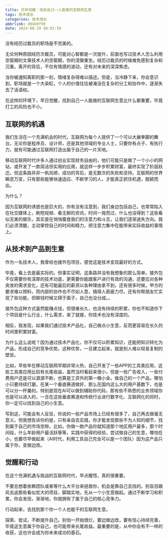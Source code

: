 ```yaml
---
title: 尽早觉醒：找到自己一人能做的互联网生意
tags: 技术成长
categories: 技术成长
abbrlink: d8de0f99
date: 2024-08-29 08:03:58
---
```

没有经历过裁员的职场是不完美的。

无论何种原因经历次裁员，可能对心智都是一次提升，前面也写过技术人怎么利用空窗期的文章技术人的空窗期，你的涅槃重生。经历过裁员的时候难免感到复杂和沉重。离开的背后，不仅有情感的波动，还有对未来的深深焦虑。

当你被通知离职的那一刻，情绪复杂得难以描述。但是，当冷静下来，你会意识到，职场就是一个大染缸，个人的价值往往被淹没在复杂的分工和协作中，逐渐失去了话语权。

在这样的环境下，早日觉醒，找到自己一人能做的互联网生意比什么都重要，毕竟打工的风险也不小。

## 互联网的机遇
我们生活在一个充满机会的时代，互联网为每个人提供了一个可以大展拳脚的舞台。无论你是程序员、设计师，还是其他领域的专业人士，只要你有点子、有执行力，就有可能通过互联网打造出属于自己的一片天地。

移动互联网时代许多人通过创业实现财务自由的，他们可能只是做了一个小小的网站，或开发了一款简洁但实用的应用，就这样一步步积累财富，最终实现了阶层跃迁。但这条路并非一帆风顺，成功的背后，是无数次的失败和坚持。互联网的世界瞬息万变，只有那些能够快速适应、不断学习的人，才能真正抓住机遇，脱颖而出。

为什么？

因为互联网的诱惑也是巨大的，你有没有注意到，我们身边包括自己，也常常陷入在社交媒体上，刷短视频、看无聊的资讯，时间一晃而过，什么也没得到？这些看似无害的娱乐，其实是在悄悄蚕食我们的注意力和斗志，让我们逐渐迷失方向。我们必须清醒，主动掌控自己的时间和精力，把注意力集中在能带来实际收益的事情上。

## 从技术到产品到生意
作为一名技术人，我曾经也接外包项目，感觉这是技术变现最好的方式。

毕竟，看上去是最实际的。但事实证明，这条路并没有我想象的那么简单。接外包不仅需要你有深厚的技术功底，更需要你能跟客户进行有效的沟通，还要应对各种突发的需求变化，还有可能最后的薪资以各种理由拿不到，还有很多时候，甲方的要求难以预料，而内部的协作也不尽如人意，搞得人筋疲力尽。还有你帮朋友忙实现了些功能，但聊钱时候又碍于面子，自己也没分成。。

接外包这种方式虽然能赚点钱，但很难长久，也没有持续的积累，你也不知道你下个项目是什么行业，什么需求，来了就接，你技术也没有深度的。

相反，我发现，如果我们通过技术产品化，自己做点小生意，反而更容易在长久的时间里积累财富。

为什么这么说呢？因为通过技术产品化，你不仅可以积累知识，还能把知识转化为产品，形成自己的竞争优势。这种优势，一旦建立起来，就是别人难以轻易复制的壁垒。

比如，早些年在移动互联网早期非常火热，自己开发了一些APP的工具类应用，这些工具类应用比较有长尾收益，虽然当时看起来很小，但是一些广告收入，一些付费用户还是可以源源不断，也算是工资外的第一桶小金。做自己的一个产品，哪怕小只要持续打磨，在某一个垂直赛道做好，那么在国内这么大的用户基数下，也是可以分一杯羹的。特别是现在AI可以做到辅助你代码，那有些不熟悉的业务领域你也是可以进入的，一旦在这些垂直赛道和传统行业进行数字化、互联网化的同时，你一定可以找到自己的小生意。

写到这，可能会有人反驳，你说的一些产品市场上已经有很多了，自己再去做毫无意义。但我想告诉你的是，只有亲自去实践，你才能发现那些不为人知的细节，找到属于自己的市场空隙，比如，你做一款产品你就知道那个地区用户最多，那个时间段，什么年龄用户最活跃等等，实践中获得的经验，尝试做自己的生意，哪怕在小，也要尽早做起来（AI时代，利用工具自己完全可以是一个团队）因为这产品只属于你，变做边改。

## 觉醒和行动
在这个充满机遇与挑战的互联网时代，早点醒悟，真的很重要。

不要总想着依赖团队或者等什么大平台来拯救你，机会是靠自己去找的。别盲目跟风去追那些看似宏大的项目，脚踏实地，先从一个小生意做起。通过不断学习和积累，你会发现，渐渐地，你就拥有了属于自己的核心竞争力。

行动起来，去找到那个你一个人也能干的互联网生意。

探索、尝试，不断提升自己。别怕一开始很烂，要边做边改，要有信心持续完善，毕竟这生意属于你自己，也可能带来长尾收益。最重要的是，从中你会有不一样的收获，这也许会成为你未来成功的基石。